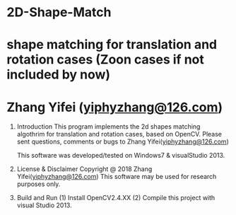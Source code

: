 
# 2D-Shape-Match
# shape matching for translation and rotation cases (Zoon cases if not included by now)
# Zhang Yifei (yiphyzhang@126.com)

1. Introduction
   This program implements the 2d shapes matching algothrim for translation
   and rotation cases, based on OpenCV. Please sent questions, comments or 
   bugs to Zhang Yifei(yiphyzhang@126.com)

   This software was developed/tested on Windows7 & visualStudio 2013.    
 
 2. License & Disclaimer
   Copyright @ 2018   Zhang Yifei(yiphyzhang@126.com)
   This software may be used for research purposes only.
      
 3. Build and Run
   (1) Install OpenCV2.4.XX 
   (2) Compile this project with visual Studio 2013.
